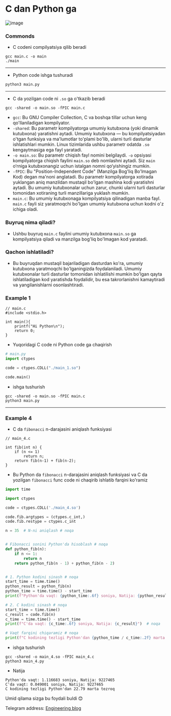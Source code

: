 # C dan Python ga

![image](https://github.com/user-attachments/assets/d05f9c22-b8e2-4a8e-af88-0e74170cbfdd)

### Commonds
- C codeni compilyatsiya qilib beradi
```shell
gcc main.c -o main
./main
```
--- 
- Python code ishga tushuradi
```shell
python3 main.py
```
---
- C da yozilgan code ni `.so` ga o'tkazib beradi
```shell
gcc -shared -o main.so -fPIC main.c
```
- `gcc`: Bu GNU Compiler Collection, C va boshqa tillar uchun keng qo'llaniladigan kompilyator.
- `-shared`: Bu parametr kompilyatorga umumiy kutubxona (yoki dinamik kutubxona) yaratishni aytadi. Umumiy kutubxona — bu kompilyatsiyadan o'tgan funksiya va ma'lumotlar to'plami bo'lib, ularni turli dasturlar ishlatishlari mumkin. Linux tizimlarida ushbu parametr odatda `.so` kengaytmasiga ega fayl yaratadi.
- `-o main.so`: Bu parametr chiqish fayl nomini belgilaydi. `-o` opsiyasi kompilyatorga chiqish faylini `main.so` deb nomlashni aytadi. Siz `main` o‘rniga kutubxonangiz uchun istalgan nomni qo‘yishingiz mumkin.
- `-fPIC`: Bu "Position-Independent Code" (Manzilga Bog'liq Bo'lmagan Kod) degan ma'noni anglatadi. Bu parametr kompilyatorga xotirada yuklangan aniq manzildan mustaqil bo'lgan mashina kodi yaratishni aytadi. Bu umumiy kutubxonalar uchun zarur, chunki ularni turli dasturlar tomonidan xotiraning turli manzillariga yuklash mumkin.
- `main.c`: Bu umumiy kutubxonaga kompilyatsiya qilinadigan manba fayl. `main.c` fayli siz yaratmoqchi bo'lgan umumiy kutubxona uchun kodni o'z ichiga oladi.
### Buyruq nima qiladi?
- Ushbu buyruq `main.c` faylini umumiy kutubxona `main.so` ga kompilyatsiya qiladi va manzilga bog'liq bo'lmagan kod yaratadi.

### Qachon ishlatiladi?
- Bu buyruqdan mustaqil bajariladigan dasturdan ko'ra, umumiy kutubxona yaratmoqchi bo'lganingizda foydalaniladi. Umumiy kutubxonalar turli dasturlar tomonidan ishlatilishi mumkin bo'lgan qayta ishlatiladigan kod yaratishda foydalidir, bu esa takrorlanishni kamaytiradi va yangilanishlarni osonlashtiradi.

### Example 1
```shell
// main.c
#include <stdio.h>

int main(){
    printf("Hi Python\n");
    return 0;
}
```
- Yuqoridagi C code ni Python code ga chaqirish
```python
# main.py
import ctypes

code = ctypes.CDLL("./main_1.so")

code.main()
```
- ishga tushurish 
```shell
gcc -shared -o main.so -fPIC main.c
python3 main.py
```
---

### Example 4

- C da `fibonacci` n-darajasini aniqlash funksiyasi
```shell
// main_4.c

int fib(int n) {
    if (n <= 1)
        return n;
    return fib(n-1) + fib(n-2);
}
```
- Bu Python da `fibonacci` n-darajasini aniqlash funksiyasi va C da yozilgan `fibonacci` func code ni chaqirib ishlatib farqini ko'ramiz
```python
import time

import ctypes

code = ctypes.CDLL('./main_4.so')

code.fib.argtypes = (ctypes.c_int,)
code.fib.restype = ctypes.c_int

n = 35  # N-ni aniqlash # noqa


# Fibonacci sonini Python'da hisoblash # noqa
def python_fib(n):
    if n <= 1:
        return n
    return python_fib(n - 1) + python_fib(n - 2)


# 1. Python kodini sinash # noqa
start_time = time.time()
python_result = python_fib(n)
python_time = time.time() - start_time
print(f"Python'da vaqt: {python_time:.6f} soniya, Natija: {python_result}")  # noqa

# 2. C kodini sinash # noqa
start_time = time.time()
c_result = code.fib(n)
c_time = time.time() - start_time
print(f"C'da vaqt: {c_time:.6f} soniya, Natija: {c_result}")  # noqa

# Vaqt farqini chiqaramiz # noqa
print(f"C kodining tezligi Python'dan {python_time / c_time:.2f} marta tezroq")  # noqa
```
- ishga tushurish 
```shell
gcc -shared -o main_4.so -fPIC main_4.c
python3 main_4.py
```
- Natija
```
Python'da vaqt: 1.116683 soniya, Natija: 9227465
C'da vaqt: 0.049001 soniya, Natija: 9227465
C kodining tezligi Python'dan 22.79 marta tezroq

```
Umid qilama sizga bu foydali buldi 😊 

Telegram address: [Engineering blog](https://t.me/musharrafme)
